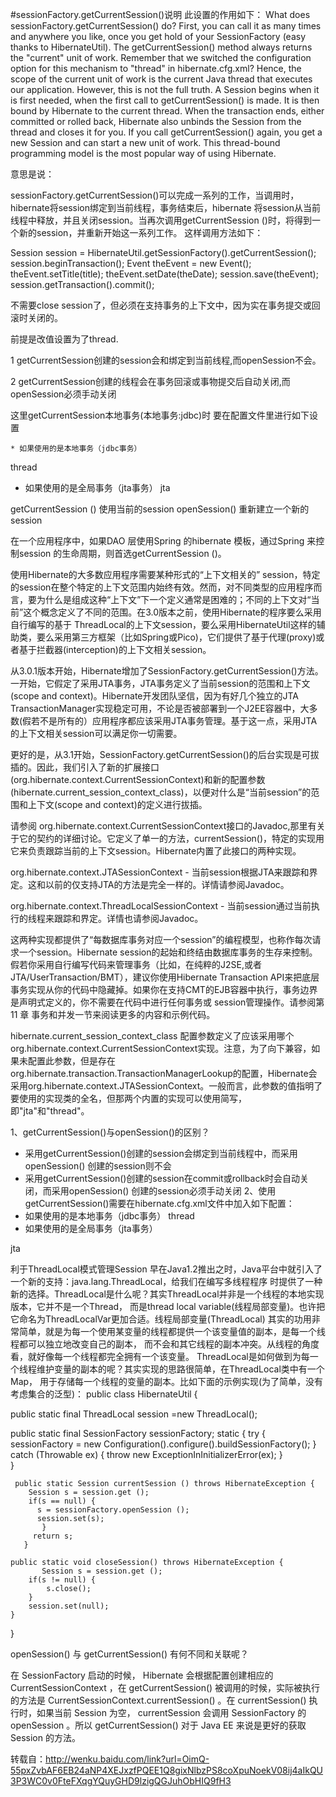 #sessionFactory.getCurrentSession()说明
此设置的作用如下：What does sessionFactory.getCurrentSession() do? First, you can call itas many times and anywhere youlike, once you get hold of your SessionFactory (easy thanks toHibernateUtil). The getCurrentSession()method always returns the "current" unit of work. Remember that weswitched the configuration option for thismechanism to "thread" in hibernate.cfg.xml? Hence, the scope of thecurrent unit of work is the current Javathread that executes our application. However, this is not the fulltruth. A Session begins when it is firstneeded, when the first call to getCurrentSession() is made. It is thenbound by Hibernate to the currentthread. When the transaction ends, either committed or rolled back,Hibernate also unbinds the Session fromthe thread and closes it for you. If you call getCurrentSession() again,you get a new Session and can start anew unit of work. This thread-bound programming model is the mostpopular way of using Hibernate.意思是说：sessionFactory.getCurrentSession()可以完成一系列的工作，当调用时，hibernate将session绑定到当前线程，事务结束后，hibernate将session从当前线程中释放，并且关闭session。当再次调用getCurrentSession()时，将得到一个新的session，并重新开始这一系列工作。这样调用方法如下：Session session = HibernateUtil.getSessionFactory().getCurrentSession();session.beginTransaction();Event theEvent = new Event();theEvent.setTitle(title);theEvent.setDate(theDate);session.save(theEvent);session.getTransaction().commit();不需要close session了，但必须在支持事务的上下文中，因为实在事务提交或回滚时关闭的。 前提是改值设置为了thread.1 getCurrentSession创建的session会和绑定到当前线程,而openSession不会。2 getCurrentSession创建的线程会在事务回滚或事物提交后自动关闭,而openSession必须手动关闭这里getCurrentSession本地事务(本地事务:jdbc)时 要在配置文件里进行如下设置    * 如果使用的是本地事务（jdbc事务） <property name="hibernate.current_session_context_class">thread</property> * 如果使用的是全局事务（jta事务） <property name="hibernate.current_session_context_class">jta</property>  getCurrentSession () 使用当前的sessionopenSession()         重新建立一个新的session在一个应用程序中，如果DAO 层使用Spring 的hibernate 模板，通过Spring 来控制session 的生命周期，则首选getCurrentSession ()。使用Hibernate的大多数应用程序需要某种形式的“上下文相关的” session，特定的session在整个特定的上下文范围内始终有效。然而，对不同类型的应用程序而言，要为什么是组成这种“上下文”下一个定义通常是困难的；不同的上下文对“当前”这个概念定义了不同的范围。在3.0版本之前，使用Hibernate的程序要么采用自行编写的基于 ThreadLocal的上下文session，要么采用HibernateUtil这样的辅助类，要么采用第三方框架（比如Spring或Pico)，它们提供了基于代理(proxy)或者基于拦截器(interception)的上下文相关session。从3.0.1版本开始，Hibernate增加了SessionFactory.getCurrentSession()方法。一开始，它假定了采用JTA事务，JTA事务定义了当前session的范围和上下文(scope and context)。Hibernate开发团队坚信，因为有好几个独立的JTA TransactionManager实现稳定可用，不论是否被部署到一个J2EE容器中，大多数(假若不是所有的）应用程序都应该采用JTA事务管理。基于这一点，采用JTA的上下文相关session可以满足你一切需要。更好的是，从3.1开始，SessionFactory.getCurrentSession()的后台实现是可拔插的。因此，我们引入了新的扩展接口 (org.hibernate.context.CurrentSessionContext)和新的配置参数 (hibernate.current_session_context_class)，以便对什么是“当前session”的范围和上下文(scope and context)的定义进行拔插。请参阅 org.hibernate.context.CurrentSessionContext接口的Javadoc,那里有关于它的契约的详细讨论。它定义了单一的方法，currentSession()，特定的实现用它来负责跟踪当前的上下文session。Hibernate内置了此接口的两种实现。org.hibernate.context.JTASessionContext - 当前session根据JTA来跟踪和界定。这和以前的仅支持JTA的方法是完全一样的。详情请参阅Javadoc。org.hibernate.context.ThreadLocalSessionContext - 当前session通过当前执行的线程来跟踪和界定。详情也请参阅Javadoc。这两种实现都提供了“每数据库事务对应一个session”的编程模型，也称作每次请求一个session。Hibernate session的起始和终结由数据库事务的生存来控制。假若你采用自行编写代码来管理事务（比如，在纯粹的J2SE,或者 JTA/UserTransaction/BMT），建议你使用Hibernate Transaction API来把底层事务实现从你的代码中隐藏掉。如果你在支持CMT的EJB容器中执行，事务边界是声明式定义的，你不需要在代码中进行任何事务或 session管理操作。请参阅第 11 章 事务和并发一节来阅读更多的内容和示例代码。hibernate.current_session_context_class 配置参数定义了应该采用哪个org.hibernate.context.CurrentSessionContext实现。注意，为了向下兼容，如果未配置此参数，但是存在org.hibernate.transaction.TransactionManagerLookup的配置，Hibernate会采用org.hibernate.context.JTASessionContext。一般而言，此参数的值指明了要使用的实现类的全名，但那两个内置的实现可以使用简写，即"jta"和"thread"。1、getCurrentSession()与openSession()的区别？* 采用getCurrentSession()创建的session会绑定到当前线程中，而采用openSession()创建的session则不会* 采用getCurrentSession()创建的session在commit或rollback时会自动关闭，而采用openSession()创建的session必须手动关闭2、使用getCurrentSession()需要在hibernate.cfg.xml文件中加入如下配置：* 如果使用的是本地事务（jdbc事务）<property name="hibernate.current_session_context_class">thread</property>* 如果使用的是全局事务（jta事务）<property name="hibernate.current_session_context_class">jta</property>利于ThreadLocal模式管理Session   早在Java1.2推出之时，Java平台中就引入了一个新的支持：java.lang.ThreadLocal，给我们在编写多线程程序   时提供了一种新的选择。ThreadLocal是什么呢？其实ThreadLocal并非是一个线程的本地实现版本，它并不是一个Thread，   而是thread local variable(线程局部变量)。也许把它命名为ThreadLocalVar更加合适。线程局部变量(ThreadLocal)   其实的功用非常简单，就是为每一个使用某变量的线程都提供一个该变量值的副本，是每一个线程都可以独立地改变自己的副本，   而不会和其它线程的副本冲突。从线程的角度看，就好像每一个线程都完全拥有一个该变量。   ThreadLocal是如何做到为每一个线程维护变量的副本的呢？其实实现的思路很简单，在ThreadLocal类中有一个Map，   用于存储每一个线程的变量的副本。比如下面的示例实现(为了简单，没有考虑集合的泛型)：public class HibernateUtil {public static final ThreadLocal session =new ThreadLocal();public static final SessionFactory sessionFactory;   static {      try {        sessionFactory = new Configuration().configure().buildSessionFactory();      } catch (Throwable ex) {           throw new ExceptionInInitializerError(ex);      }    }     public static Session currentSession () throws HibernateException {        Session s = session.get ();        if(s == null) {          s = sessionFactory.openSession ();          session.set(s);           }         return s;       }    public static void closeSession() throws HibernateException {           Session s = session.get ();        if(s != null) {            s.close();        }        session.set(null);    }}openSession() 与 getCurrentSession() 有何不同和关联呢？ 在 SessionFactory 启动的时候， Hibernate 会根据配置创建相应的 CurrentSessionContext ，在 getCurrentSession() 被调用的时候，实际被执行的方法是 CurrentSessionContext.currentSession() 。在 currentSession() 执行时，如果当前 Session 为空， currentSession 会调用 SessionFactory 的 openSession 。所以 getCurrentSession() 对于 Java EE 来说是更好的获取 Session 的方法。

转载自：http://wenku.baidu.com/link?url=OimQ-55pxZvbAF6EB24aNP4XEJxzfPQEE1Q8gixNlbzPS8coXpuNoekV08ij4aIkQU3P3WC0v0FteFXqgYQuyGHD9lzigQGJuhObHIQ9fH3


